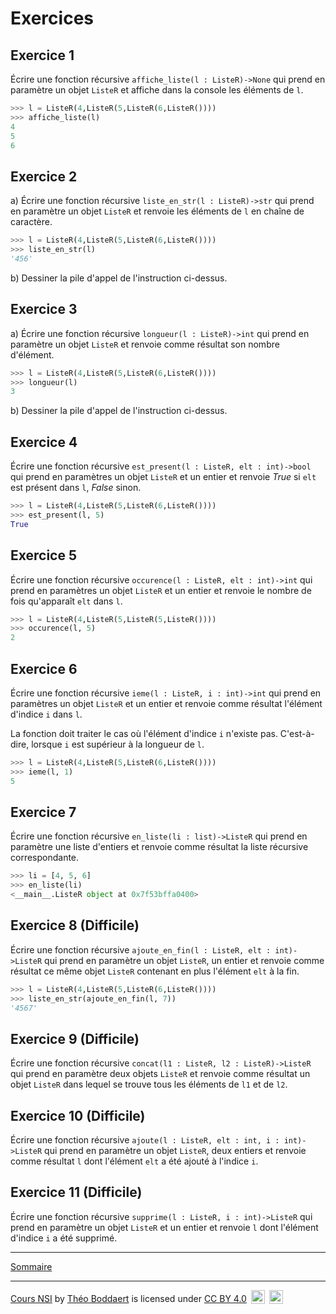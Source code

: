# Exercices 

## Exercice 1

Écrire une fonction récursive `affiche_liste(l : ListeR)->None` qui prend en paramètre un objet `ListeR` et affiche dans la console les éléments de `l`.

```python
>>> l = ListeR(4,ListeR(5,ListeR(6,ListeR())))
>>> affiche_liste(l)
4
5
6
```

## Exercice 2 

a) Écrire une fonction récursive `liste_en_str(l : ListeR)->str` qui prend en paramètre un objet `ListeR` et renvoie les éléments de `l` en chaîne de caractère.

```python
>>> l = ListeR(4,ListeR(5,ListeR(6,ListeR())))
>>> liste_en_str(l)
'456'
```

b) Dessiner la pile d'appel de l'instruction ci-dessus.

## Exercice 3

a) Écrire une fonction récursive `longueur(l : ListeR)->int` qui prend en paramètre un objet `ListeR` et renvoie comme résultat son nombre d'élément.

```python
>>> l = ListeR(4,ListeR(5,ListeR(6,ListeR())))
>>> longueur(l)
3
```

b) Dessiner la pile d'appel de l'instruction ci-dessus.

## Exercice 4

Écrire une fonction récursive `est_present(l : ListeR, elt : int)->bool` qui prend en paramètres un objet `ListeR` et un entier et renvoie $True$ si `elt` est présent dans `l`, $False$ sinon.

```python
>>> l = ListeR(4,ListeR(5,ListeR(6,ListeR())))
>>> est_present(l, 5)
True
```

## Exercice 5

Écrire une fonction récursive `occurence(l : ListeR, elt : int)->int` qui prend en paramètres un objet `ListeR` et un entier et renvoie le nombre de fois qu'apparaît `elt` dans `l`.

```python
>>> l = ListeR(4,ListeR(5,ListeR(5,ListeR())))
>>> occurence(l, 5)
2
```

## Exercice 6

Écrire une fonction récursive `ieme(l : ListeR, i : int)->int` qui prend en paramètres un objet `ListeR` et un entier et renvoie comme résultat l'élément d'indice `i` dans `l`.

La fonction doit traiter le cas où l'élément d'indice `i` n'existe pas. C'est-à-dire, lorsque `i` est supérieur à la longueur de `l`.

```python
>>> l = ListeR(4,ListeR(5,ListeR(6,ListeR())))
>>> ieme(l, 1)
5
```

## Exercice 7

Écrire une fonction récursive `en_liste(li : list)->ListeR` qui prend en paramètre une liste d'entiers et renvoie comme résultat la liste récursive correspondante.

```python
>>> li = [4, 5, 6]
>>> en_liste(li)
<__main__.ListeR object at 0x7f53bffa0400>
```

## Exercice 8 (Difficile)

Écrire une fonction récursive `ajoute_en_fin(l : ListeR, elt : int)->ListeR` qui prend en paramètre un objet `ListeR`, un entier et renvoie comme résultat ce même objet `ListeR` contenant en plus l'élément `elt` à la fin.

```python
>>> l = ListeR(4,ListeR(5,ListeR(6,ListeR())))
>>> liste_en_str(ajoute_en_fin(l, 7))
'4567'
```

## Exercice 9 (Difficile)

Écrire une fonction récursive `concat(l1 : ListeR, l2 : ListeR)->ListeR` qui prend en paramètre deux objets `ListeR` et renvoie comme résultat un objet `ListeR` dans lequel se trouve tous les éléments de `l1` et de `l2`.

## Exercice 10 (Difficile)

Écrire une fonction récursive `ajoute(l : ListeR, elt : int, i : int)->ListeR` qui prend en paramètre un objet `ListeR`, deux entiers et renvoie comme résultat `l` dont l'élément `elt` a été ajouté à l'indice `i`.

## Exercice 11 (Difficile)

Écrire une fonction récursive `supprime(l : ListeR, i : int)->ListeR` qui prend en paramètre un objet `ListeR` et un entier et renvoie `l` dont l'élément d'indice `i` a été supprimé.

_______________

[Sommaire](./../../../README.md)

___________

<p xmlns:cc="http://creativecommons.org/ns#" xmlns:dct="http://purl.org/dc/terms/"><a property="dct:title" rel="cc:attributionURL" href="https://github.com/boddaert/nsi">Cours NSI</a> by <a rel="cc:attributionURL dct:creator" property="cc:attributionName" href="https://github.com/boddaert">Théo Boddaert</a> is licensed under <a href="https://creativecommons.org/licenses/by/4.0/?ref=chooser-v1" target="_blank" rel="license noopener noreferrer" style="display:inline-block;">CC BY 4.0</a>  <img style="height:22px!important;margin-left:3px;vertical-align:text-bottom;" src="https://mirrors.creativecommons.org/presskit/icons/cc.svg?ref=chooser-v1" alt="">  <img style="height:22px!important;margin-left:3px;vertical-align:text-bottom;" src="https://mirrors.creativecommons.org/presskit/icons/by.svg?ref=chooser-v1" alt=""></p> 